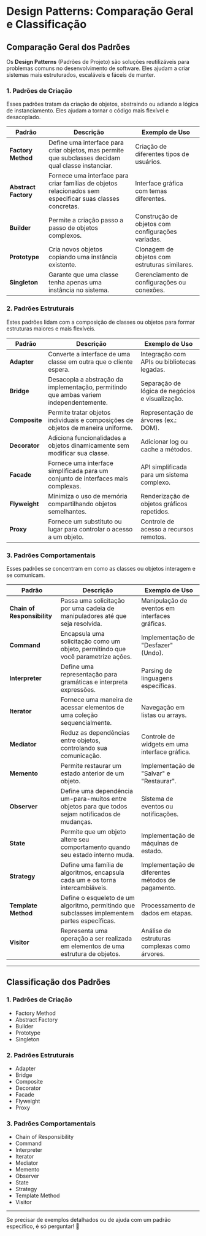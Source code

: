 # Design Patterns: Comparação Geral e Classificação

## Comparação Geral dos Padrões

Os **Design Patterns** (Padrões de Projeto) são soluções reutilizáveis para problemas comuns no desenvolvimento de software. Eles ajudam a criar sistemas mais estruturados, escaláveis e fáceis de manter.

### 1. **Padrões de Criação**
Esses padrões tratam da criação de objetos, abstraindo ou adiando a lógica de instanciamento. Eles ajudam a tornar o código mais flexível e desacoplado.

| Padrão           | Descrição                                                                 | Exemplo de Uso                                  |
|------------------|---------------------------------------------------------------------------|------------------------------------------------|
| **Factory Method** | Define uma interface para criar objetos, mas permite que subclasses decidam qual classe instanciar. | Criação de diferentes tipos de usuários.       |
| **Abstract Factory** | Fornece uma interface para criar famílias de objetos relacionados sem especificar suas classes concretas. | Interface gráfica com temas diferentes.        |
| **Builder**        | Permite a criação passo a passo de objetos complexos.                  | Construção de objetos com configurações variadas. |
| **Prototype**      | Cria novos objetos copiando uma instância existente.                   | Clonagem de objetos com estruturas similares.  |
| **Singleton**      | Garante que uma classe tenha apenas uma instância no sistema.          | Gerenciamento de configurações ou conexões.    |

### 2. **Padrões Estruturais**
Estes padrões lidam com a composição de classes ou objetos para formar estruturas maiores e mais flexíveis.

| Padrão           | Descrição                                                                 | Exemplo de Uso                                  |
|------------------|---------------------------------------------------------------------------|------------------------------------------------|
| **Adapter**       | Converte a interface de uma classe em outra que o cliente espera.        | Integração com APIs ou bibliotecas legadas.    |
| **Bridge**        | Desacopla a abstração da implementação, permitindo que ambas variem independentemente. | Separação de lógica de negócios e visualização. |
| **Composite**     | Permite tratar objetos individuais e composições de objetos de maneira uniforme. | Representação de árvores (ex.: DOM).          |
| **Decorator**     | Adiciona funcionalidades a objetos dinamicamente sem modificar sua classe. | Adicionar log ou cache a métodos.             |
| **Facade**        | Fornece uma interface simplificada para um conjunto de interfaces mais complexas. | API simplificada para um sistema complexo.    |
| **Flyweight**     | Minimiza o uso de memória compartilhando objetos semelhantes.            | Renderização de objetos gráficos repetidos.   |
| **Proxy**         | Fornece um substituto ou lugar para controlar o acesso a um objeto.      | Controle de acesso a recursos remotos.        |

### 3. **Padrões Comportamentais**
Esses padrões se concentram em como as classes ou objetos interagem e se comunicam.

| Padrão           | Descrição                                                                 | Exemplo de Uso                                  |
|------------------|---------------------------------------------------------------------------|------------------------------------------------|
| **Chain of Responsibility** | Passa uma solicitação por uma cadeia de manipuladores até que seja resolvida. | Manipulação de eventos em interfaces gráficas. |
| **Command**       | Encapsula uma solicitação como um objeto, permitindo que você parametrize ações. | Implementação de "Desfazer" (Undo).          |
| **Interpreter**   | Define uma representação para gramáticas e interpreta expressões.        | Parsing de linguagens específicas.            |
| **Iterator**      | Fornece uma maneira de acessar elementos de uma coleção sequencialmente. | Navegação em listas ou arrays.                |
| **Mediator**      | Reduz as dependências entre objetos, controlando sua comunicação.        | Controle de widgets em uma interface gráfica. |
| **Memento**       | Permite restaurar um estado anterior de um objeto.                      | Implementação de "Salvar" e "Restaurar".   |
| **Observer**      | Define uma dependência um-para-muitos entre objetos para que todos sejam notificados de mudanças. | Sistema de eventos ou notificações.           |
| **State**         | Permite que um objeto altere seu comportamento quando seu estado interno muda. | Implementação de máquinas de estado.          |
| **Strategy**      | Define uma família de algoritmos, encapsula cada um e os torna intercambiáveis. | Implementação de diferentes métodos de pagamento. |
| **Template Method** | Define o esqueleto de um algoritmo, permitindo que subclasses implementem partes específicas. | Processamento de dados em etapas.             |
| **Visitor**       | Representa uma operação a ser realizada em elementos de uma estrutura de objetos. | Análise de estruturas complexas como árvores. |

---

## Classificação dos Padrões

### **1. Padrões de Criação**
- Factory Method
- Abstract Factory
- Builder
- Prototype
- Singleton

### **2. Padrões Estruturais**
- Adapter
- Bridge
- Composite
- Decorator
- Facade
- Flyweight
- Proxy

### **3. Padrões Comportamentais**
- Chain of Responsibility
- Command
- Interpreter
- Iterator
- Mediator
- Memento
- Observer
- State
- Strategy
- Template Method
- Visitor

---

Se precisar de exemplos detalhados ou de ajuda com um padrão específico, é só perguntar! 🚀

